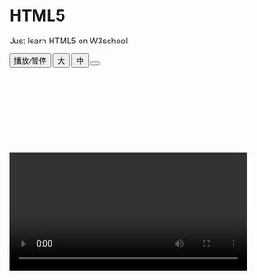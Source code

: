 # HTML5
Just learn HTML5 on W3school
<!DOCTYPE html>
<html lang="en">
<head>
    <meta charset="UTF-8">
    <meta name="viewport" content="width=device-width, initial-scale=1.0">
    <meta http-equiv="X-UA-Compatible" content="ie=edge">
    <title>Document</title>
</head>
<body>
    <div style="text-align:cennter;">
        <button onclick="playPause()">播放/暂停</button>
        <button onclick="makeBig()">大</button>
        <button onclick="makeNormal()">中</button>
        <button onclick="makeSmall()"小></button>
    </br>
    <video id="videol" width="420" style="margin-top:150px;">
        <sourse src="/example/html5/mov_bbb.ogg" type="video/ogg"/>
        Your browser does not support HTML5 video.
    </video>
    <script type="text/javascript">
    var myVideo=document.getElementById("videol");
    function playPause()
    {
        if (myVideo.paused)
            myVideo.play();
        else
            myVideo.plause();
    }
    function makeBig()
    {
        myVideo.width=560;
    }
    function makeSmall()
    {
        myVideo.width=320;
    }
    function makeNormal()
    {
        myVideo.width=420;
    }
    </script>
    </div> 
    
</body>
</html>
